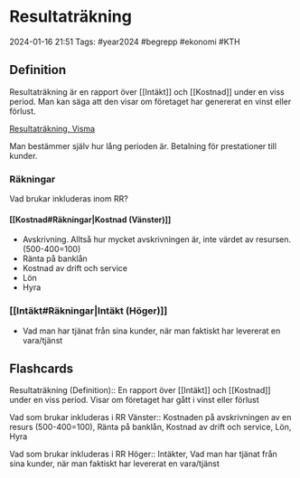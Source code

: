 # Resultaträkning

2024-01-16 21:51
Tags: #year2024 #begrepp #ekonomi #KTH

## Definition

Resultaträkning är en rapport över [[Intäkt]] och [[Kostnad]] under en viss period. Man kan säga att den visar om företaget har genererat en vinst eller förlust.

[Resultaträkning, Visma](https://vismaspcs.se/ekonomiska-termer/vad-ar-resultatrakning)

Man bestämmer själv hur lång perioden är. Betalning för prestationer till kunder.

### Räkningar

Vad brukar inkluderas inom RR?

#### [[Kostnad#Räkningar|Kostnad (Vänster)]]

- Avskrivning. Alltså hur mycket avskrivningen är, inte värdet av resursen. (500-400=100)
- Ränta på banklån
- Kostnad av drift och service
- Lön
- Hyra

### [[Intäkt#Räkningar|Intäkt (Höger)]]

- Vad man har tjänat från sina kunder, när man faktiskt har levererat en vara/tjänst

## Flashcards

Resultaträkning (Definition):: En rapport över [[Intäkt]] och [[Kostnad]] under en viss period. Visar om företaget har gått i vinst eller förlust
<!--SR:!2024-02-01,6,250!2024-02-03,8,250-->

Vad som brukar inkluderas i RR Vänster:: Kostnaden på avskrivningen av en resurs (500-400=100), Ränta på banklån, Kostnad av drift och service, Lön, Hyra

Vad som brukar inkluderas i RR Höger:: Intäkter, Vad man har tjänat från sina kunder, när man faktiskt har levererat en vara/tjänst
<!--SR:!2024-01-29,3,250!2024-01-27,1,230-->
